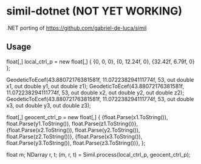 # simil-dotnet (NOT YET WORKING)

.NET porting of https://github.com/gabriel-de-luca/simil

## Usage


float[,] local_ctrl_p = new float[,] {
    {0, 0, 0},
    {0, 12.24f, 0},
    {32.42f, 6.79f, 0}
};

GeodeticToEcef(43.88072176381581f, 11.072238294111774f, 53, out double x1, out double y1, out double z1);
GeodeticToEcef(43.88072176381581f, 11.072238294111774f, 53, out double x2, out double y2, out double z2);
GeodeticToEcef(43.88072176381581f, 11.072238294111774f, 53, out double x3, out double y3, out double z3);

float[,] geocent_ctrl_p = new float[,] {
    {float.Parse(x1.ToString()), float.Parse(y1.ToString()), float.Parse(z1.ToString())},
    {float.Parse(x2.ToString()), float.Parse(y2.ToString()), float.Parse(z2.ToString())},
    {float.Parse(x3.ToString()), float.Parse(y3.ToString()), float.Parse(z3.ToString())},
};

float m;
NDarray r, t;
(m, r, t) = Simil.process(local_ctrl_p, geocent_ctrl_p);
